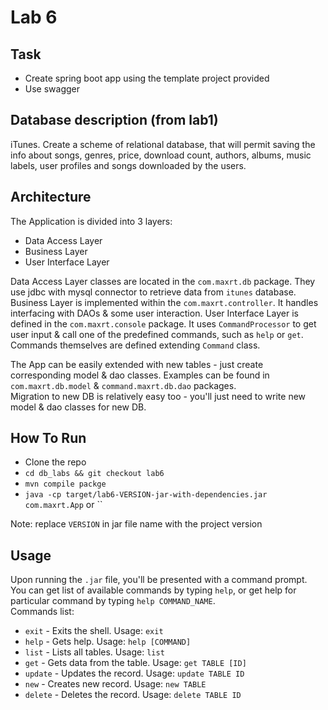# Lab 6

## Task
 - Create spring boot app using the template project provided
 - Use swagger


## Database description (from lab1)
iTunes. Create a scheme of relational database, that will permit saving the info about songs, genres, price, download count, authors, albums, music labels, user profiles and songs downloaded by the users.

## Architecture
The Application is divided into 3 layers:
 - Data Access Layer
 - Business Layer
 - User Interface Layer

Data Access Layer classes are located in the `com.maxrt.db` package. They use jdbc with mysql connector to retrieve data from `itunes` database.  
Business Layer is implemented within the `com.maxrt.controller`. It handles interfacing with DAOs & some user interaction. 
User Interface Layer is defined in the `com.maxrt.console` package. It uses `CommandProcessor` to get user input & call one of the predefined commands, such as `help` or `get`. Commands themselves are defined extending `Command` class.  

The App can be easily extended with new tables - just create corresponding model & dao classes. Examples can be found in `com.maxrt.db.model` & `command.maxrt.db.dao` packages.  
Migration to new DB is relatively easy too - you'll just need to write new model & dao classes for new DB.  

## How To Run
 - Clone the repo
 - `cd db_labs && git checkout lab6`
 - `mvn compile packge`
 - `java -cp target/lab6-VERSION-jar-with-dependencies.jar com.maxrt.App` or ``
 
Note: replace `VERSION` in jar file name with the project version

## Usage
Upon running the `.jar` file, you'll be presented with a command prompt.  
You can get list of available commands by typing `help`, or get help for particular command by typing `help COMMAND_NAME`.  
Commands list:
 - `exit` - Exits the shell. Usage: `exit`
 - `help` - Gets help. Usage: `help [COMMAND]`
 - `list` - Lists all tables. Usage: `list`
 - `get` - Gets data from the table. Usage: `get TABLE [ID]`
 - `update` - Updates the record. Usage: `update TABLE ID `
 - `new` - Creates new record. Usage: `new TABLE`
 - `delete` - Deletes the record. Usage: `delete TABLE ID`
